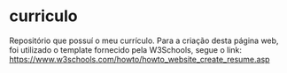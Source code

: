 # curriculo
Repositório que possuí o meu currículo.
Para a criação desta página web, foi utilizado o template fornecido pela W3Schools, segue o link:
https://www.w3schools.com/howto/howto_website_create_resume.asp

